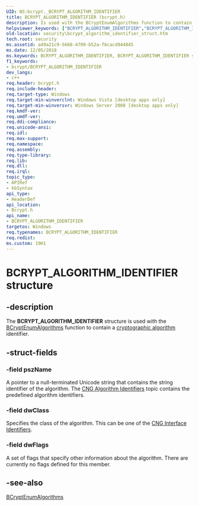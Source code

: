 ```yaml
---
UID: NS:bcrypt._BCRYPT_ALGORITHM_IDENTIFIER
title: BCRYPT_ALGORITHM_IDENTIFIER (bcrypt.h)
description: Is used with the BCryptEnumAlgorithms function to contain a cryptographic algorithm identifier.
helpviewer_keywords: ["BCRYPT_ALGORITHM_IDENTIFIER","BCRYPT_ALGORITHM_IDENTIFIER structure [Security]","bcrypt/BCRYPT_ALGORITHM_IDENTIFIER","security.bcrypt_algorithm_identifier_struct"]
old-location: security\bcrypt_algorithm_identifier_struct.htm
tech.root: security
ms.assetid: a49a21c9-5668-4709-b52a-f6cacd944845
ms.date: 12/05/2018
ms.keywords: BCRYPT_ALGORITHM_IDENTIFIER, BCRYPT_ALGORITHM_IDENTIFIER structure [Security], bcrypt/BCRYPT_ALGORITHM_IDENTIFIER, security.bcrypt_algorithm_identifier_struct
f1_keywords:
- bcrypt/BCRYPT_ALGORITHM_IDENTIFIER
dev_langs:
- c++
req.header: bcrypt.h
req.include-header: 
req.target-type: Windows
req.target-min-winverclnt: Windows Vista [desktop apps only]
req.target-min-winversvr: Windows Server 2008 [desktop apps only]
req.kmdf-ver: 
req.umdf-ver: 
req.ddi-compliance: 
req.unicode-ansi: 
req.idl: 
req.max-support: 
req.namespace: 
req.assembly: 
req.type-library: 
req.lib: 
req.dll: 
req.irql: 
topic_type:
- APIRef
- kbSyntax
api_type:
- HeaderDef
api_location:
- Bcrypt.h
api_name:
- BCRYPT_ALGORITHM_IDENTIFIER
targetos: Windows
req.typenames: BCRYPT_ALGORITHM_IDENTIFIER
req.redist: 
ms.custom: 19H1
---
```


# BCRYPT_ALGORITHM_IDENTIFIER structure


## -description


The <b>BCRYPT_ALGORITHM_IDENTIFIER</b> structure is used with the <a href="https://docs.microsoft.com/windows/desktop/api/bcrypt/nf-bcrypt-bcryptenumalgorithms">BCryptEnumAlgorithms</a> function to contain a <a href="https://docs.microsoft.com/windows/desktop/SecGloss/c-gly">cryptographic algorithm</a> identifier.


## -struct-fields




### -field pszName

A pointer to a null-terminated Unicode string that contains the string identifier of the algorithm. The <a href="https://docs.microsoft.com/windows/desktop/SecCNG/cng-algorithm-identifiers">CNG Algorithm Identifiers</a> topic contains the predefined algorithm identifiers.


### -field dwClass

Specifies the class of the algorithm. This can be one of the <a href="https://docs.microsoft.com/windows/desktop/SecCNG/cng-interface-identifiers">CNG Interface Identifiers</a>.


### -field dwFlags

A set of flags that specify other information about the algorithm. There are currently no flags defined for this member.


## -see-also




<a href="https://docs.microsoft.com/windows/desktop/api/bcrypt/nf-bcrypt-bcryptenumalgorithms">BCryptEnumAlgorithms</a>
 

 

